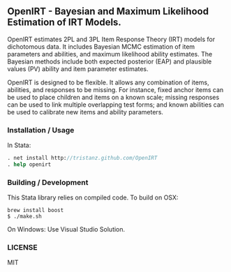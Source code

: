 ## OpenIRT - Bayesian and Maximum Likelihood Estimation of IRT Models.

OpenIRT estimates 2PL and 3PL Item Response Theory (IRT) models for
dichotomous data. It includes Bayesian MCMC estimation of item parameters
and abilities, and maximum likelihood ability estimates.  The Bayesian
methods include both expected posterior (EAP) and plausible values (PV)
ability and item parameter estimates.

OpenIRT is designed to be flexible. It allows any combination of items,
abilities, and responses to be missing.  For instance, fixed anchor
items can be used to place children and items on a known scale; missing
responses can be used to link multiple overlapping test forms; and known
abilities can be used to calibrate new items and ability parameters.

### Installation / Usage

In Stata:

```stata
. net install http://tristanz.github.com/OpenIRT
. help openirt
```

### Building / Development

This Stata library relies on compiled code.  To build on OSX:

```
brew install boost
$ ./make.sh
```

On Windows: Use Visual Studio Solution.

### LICENSE

MIT